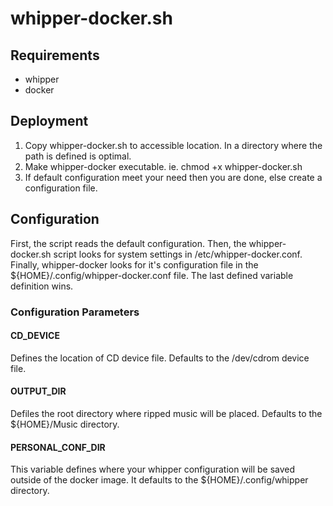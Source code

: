 # whipper-docker.sh

## Requirements
* whipper
* docker

## Deployment
 1. Copy whipper-docker.sh to accessible location. In a directory where the path is defined is optimal.
 2. Make whipper-docker executable. ie. chmod +x whipper-docker.sh
 3. If default configuration meet your need then you are done, else create a configuration file. 

## Configuration
First, the script reads the default configuration. Then, the whipper-docker.sh script looks for system settings in /etc/whipper-docker.conf. Finally, whipper-docker looks for it's configuration file in the ${HOME}/.config/whipper-docker.conf file. The last defined variable definition wins.

### Configuration Parameters

#### CD_DEVICE
Defines the location of CD device file. Defaults to the /dev/cdrom device file.

#### OUTPUT_DIR
Defiles the root directory where ripped music will be placed. Defaults to the ${HOME}/Music directory.

#### PERSONAL_CONF_DIR
This variable defines where your whipper configuration will be saved outside of the docker image. It defaults to the ${HOME}/.config/whipper directory.



 